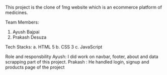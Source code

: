 This project is the clone of 1mg website which is an ecommerce platform of medicines.

Team Members:
1. Ayush Bajpai
2. Prakash Desuza

Tech Stacks:
a. HTML 5
b. CSS 3
c. JavaScript

Role and responsbility
Ayush: I did work on navbar, footer, about and data scrapping part of this project.
Prakash : He handled login, signup and products page of the project
